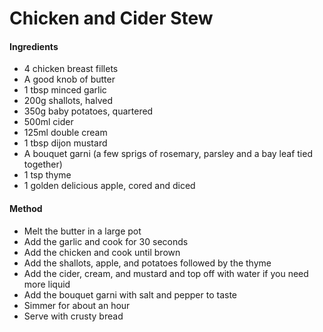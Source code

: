 # Chicken and Cider Stew
#### Ingredients
- 4 chicken breast fillets
- A good knob of butter
- 1 tbsp minced garlic
- 200g shallots, halved
- 350g baby potatoes, quartered
- 500ml cider
- 125ml double cream
- 1 tbsp dijon mustard
- A bouquet garni (a few sprigs of rosemary, parsley and a bay leaf tied together)
- 1 tsp thyme
- 1 golden delicious apple, cored and diced

#### Method
- Melt the butter in a large pot
- Add the garlic and cook for 30 seconds
- Add the chicken and cook until brown
- Add the shallots, apple, and potatoes followed by the thyme
- Add the cider, cream, and mustard and top off with water if you need more liquid
- Add the bouquet garni with salt and pepper to taste
- Simmer for about an hour
- Serve with crusty bread